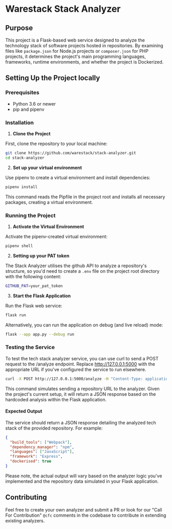 # Warestack Stack Analyzer

## Purpose

This project is a Flask-based web service designed to analyze the technology stack of software projects hosted in repositories. By examining files like `package.json` for Node.js projects or `composer.json` for PHP projects, it determines the project's main programming languages, frameworks, runtime environments, and whether the project is Dockerized.

## Setting Up the Project locally

### Prerequisites

- Python 3.6 or newer
- pip and pipenv

### Installation

1. **Clone the Project**

First, clone the repository to your local machine:

```bash
git clone https://github.com/warestack/stack-analyzer.git
cd stack-analyzer
```

2. **Set up your virtual environment**

Use pipenv to create a virtual environment and install dependencies:

```bash
pipenv install
```

This command reads the Pipfile in the project root and installs all necessary packages, creating a virtual environment.

### Running the Project

1. **Activate the Virtual Environment**

Activate the pipenv-created virtual environment:

```bash
pipenv shell
```

2. **Setting up your PAT token**

The Stack Analyzer utilises the github API to analyze a repository's structure, so you'd need to create a `.env` file on the project root directory with the following content:

```bash
GITHUB_PAT=your_pat_token
```

3. **Start the Flask Application**

Run the Flask web service:

```bash
flask run
```

Alternatively, you can run the application on debug (and live reload) mode:

```bash
flask --app app.py --debug run
```

### Testing the Service

To test the tech stack analyzer service, you can use curl to send a POST request to the /analyze endpoint. Replace http://127.0.0.1:5000 with the appropriate URL if you've configured the service to run elsewhere.

```bash
curl -X POST http://127.0.0.1:5000/analyze -H "Content-Type: application/json" -d "{\"repo_url\":\"https://github.com/example/repo\"}"
```

This command simulates sending a repository URL to the analyzer. Given the project's current setup, it will return a JSON response based on the hardcoded analysis within the Flask application.

#### Expected Output

The service should return a JSON response detailing the analyzed tech stack of the provided repository. For example:

```json
{
  "build_tools": ["Webpack"],
  "dependency_manager": "npm",
  "languages": ["JavaScript"],
  "framework": "Express",
  "dockerised": true
}
```

Please note, the actual output will vary based on the analyzer logic you've implemented and the repository data simulated in your Flask application.

## Contributing

Feel free to create your own analyzer and submit a PR or look for our "Call For Contribution" `@cfc` comments in the codebase to contribute in extending existing analyzers.
